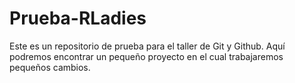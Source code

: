 # Prueba-RLadies
Este es un repositorio de prueba para el taller de Git y Github. Aquí podremos encontrar un pequeño proyecto en el cual trabajaremos pequeños cambios.
